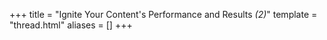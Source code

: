 +++
title = "Ignite Your Content's Performance and Results <em>(2)</em>"
template = "thread.html"
aliases = []
+++

